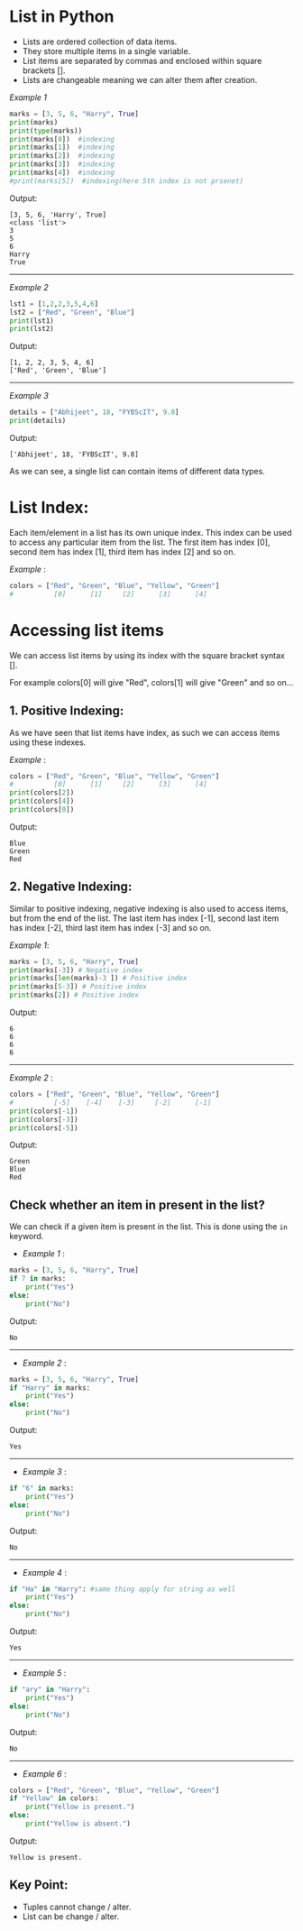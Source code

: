 # List in Python
- Lists are ordered collection of data items.
- They store multiple items in a single variable.
- List items are separated by commas and enclosed within square brackets [].
- Lists are changeable meaning we can alter them after creation.

*Example 1*
```python
marks = [3, 5, 6, "Harry", True]
print(marks)
print(type(marks))
print(marks[0])  #indexing
print(marks[1])  #indexing
print(marks[2])  #indexing
print(marks[3])  #indexing
print(marks[4])  #indexing
#print(marks[5])  #indexing(here 5th index is not prsenet)
```

Output:
```
[3, 5, 6, 'Harry', True]
<class 'list'>
3
5
6
Harry
True
```
---
*Example 2*
```python
lst1 = [1,2,2,3,5,4,6]
lst2 = ["Red", "Green", "Blue"]
print(lst1)
print(lst2)
```

Output:
```
[1, 2, 2, 3, 5, 4, 6]
['Red', 'Green', 'Blue']
```
---
*Example 3*
```python
details = ["Abhijeet", 18, "FYBScIT", 9.8]
print(details)
```

Output:
```
['Abhijeet', 18, 'FYBScIT', 9.8]
```
As we can see, a single list can contain items of different data types.

# List Index:
Each item/element in a list has its own unique index. This index can be used to access any particular item from the list. The first item has index [0], second item has index [1], third item has index [2] and so on.

*Example* :
```python
colors = ["Red", "Green", "Blue", "Yellow", "Green"]
#          [0]      [1]     [2]      [3]      [4]
```

# Accessing list items
We can access list items by using its index with the square bracket syntax []. 
 
For example colors[0] will give "Red", colors[1] will give "Green" and so on...

## 1. Positive Indexing:
As we have seen that list items have index, as such we can access items using these indexes.

*Example* :
```python
colors = ["Red", "Green", "Blue", "Yellow", "Green"]
#          [0]      [1]     [2]      [3]      [4]
print(colors[2])
print(colors[4])
print(colors[0])
```

Output:
```
Blue
Green
Red
```

## 2. Negative Indexing:
Similar to positive indexing, negative indexing is also used to access items, but from the end of the list. The last item has index [-1], second last item has index [-2], third last item has index [-3] and so on.

*Example 1*:
```python
marks = [3, 5, 6, "Harry", True]
print(marks[-3]) # Negative index
print(marks[len(marks)-3 ]) # Positive index
print(marks[5-3]) # Positive index
print(marks[2]) # Positive index
```

Output:
```
6
6
6
6
```
---
*Example 2* :
```python
colors = ["Red", "Green", "Blue", "Yellow", "Green"]
#          [-5]    [-4]    [-3]     [-2]      [-1]
print(colors[-1])
print(colors[-3])
print(colors[-5])
```
Output:
```
Green
Blue
Red
```

## Check whether an item in present in the list?
We can check if a given item is present in the list. This is done using the `in` keyword.

* *Example 1* :
```python
marks = [3, 5, 6, "Harry", True]
if 7 in marks:
    print("Yes")
else:
    print("No")
```

Output:
```
No
```
---
* *Example 2* :
```python
marks = [3, 5, 6, "Harry", True]
if "Harry" in marks:
    print("Yes")
else:
    print("No")
```

Output:
```
Yes
```
---
* *Example 3* :
```python
if "6" in marks:
    print("Yes")
else:
    print("No")
```

Output:
```
No
```
---
* *Example 4* :
```python
if "Ha" in "Harry": #same thing apply for string as well
    print("Yes")
else:
    print("No")
```

Output:
```
Yes
```
---
* *Example 5* :
```python
if "ary" in "Harry":
    print("Yes")
else:
    print("No")
```

Output:
```
No
```
---
* *Example 6* :
```python
colors = ["Red", "Green", "Blue", "Yellow", "Green"]
if "Yellow" in colors:
    print("Yellow is present.")
else:
    print("Yellow is absent.")
```

Output:
```
Yellow is present.
```

## Key Point:
* Tuples cannot change / alter.
* List can be change / alter.

